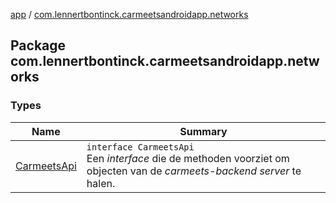 [app](../index.md) / [com.lennertbontinck.carmeetsandroidapp.networks](./index.md)

## Package com.lennertbontinck.carmeetsandroidapp.networks

### Types

| Name | Summary |
|---|---|
| [CarmeetsApi](-carmeets-api/index.md) | `interface CarmeetsApi`<br>Een *interface* die de methoden voorziet om objecten van de *carmeets-backend server* te halen. |
